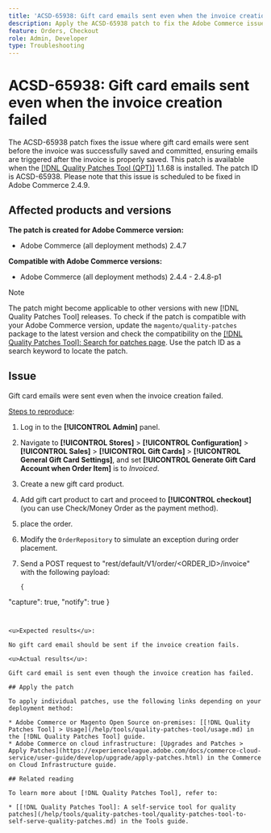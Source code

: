 ```yaml
---
title: 'ACSD-65938: Gift card emails sent even when the invoice creation failed'
description: Apply the ACSD-65938 patch to fix the Adobe Commerce issue where gift card emails were sent before the invoice was successfully saved and committed, ensuring emails are triggered after the invoice is properly saved.
feature: Orders, Checkout
role: Admin, Developer
type: Troubleshooting
---
```


# ACSD-65938: Gift card emails sent even when the invoice creation failed

The ACSD-65938 patch fixes the issue where gift card emails were sent before the invoice was successfully saved and committed, ensuring emails are triggered after the invoice is properly saved. This patch is available when the [[!DNL Quality Patches Tool (QPT)]](/help/tools/quality-patches-tool/quality-patches-tool-to-self-serve-quality-patches.md) 1.1.68 is installed. The patch ID is ACSD-65938. Please note that this issue is scheduled to be fixed in Adobe Commerce 2.4.9.

## Affected products and versions

**The patch is created for Adobe Commerce version:**

* Adobe Commerce (all deployment methods) 2.4.7

**Compatible with Adobe Commerce versions:**

* Adobe Commerce (all deployment methods) 2.4.4 - 2.4.8-p1

>[!NOTE]
>
>The patch might become applicable to other versions with new [!DNL Quality Patches Tool] releases. To check if the patch is compatible with your Adobe Commerce version, update the `magento/quality-patches` package to the latest version and check the compatibility on the [[!DNL Quality Patches Tool]: Search for patches page](https://experienceleague.adobe.com/tools/commerce-quality-patches/index.html). Use the patch ID as a search keyword to locate the patch.

## Issue

Gift card emails were sent even when the invoice creation failed.

<u>Steps to reproduce</u>:

1. Log in to the **[!UICONTROL Admin]** panel.
2. Navigate to **[!UICONTROL Stores]** > **[!UICONTROL Configuration]** > **[!UICONTROL Sales]** > **[!UICONTROL Gift Cards]** > **[!UICONTROL General Gift Card Settings]**, and set **[!UICONTROL Generate Gift Card Account when Order Item]** is to *Invoiced*.
3. Create a new gift card product.
4. Add gift cart product to cart and proceed to **[!UICONTROL checkout]** (you can use Check/Money Order as the payment method).
5. place the order.
6. Modify the `OrderRepository` to simulate an exception during order placement.
7. Send a POST request to "rest/default/V1/order/<ORDER_ID>/invoice" with the following payload:

   ```
   {
  "capture": true,
  "notify": true
   }
   ```


<u>Expected results</u>:

No gift card email should be sent if the invoice creation fails.

<u>Actual results</u>:

Gift card email is sent even though the invoice creation has failed.

## Apply the patch

To apply individual patches, use the following links depending on your deployment method:

* Adobe Commerce or Magento Open Source on-premises: [[!DNL Quality Patches Tool] > Usage](/help/tools/quality-patches-tool/usage.md) in the [!DNL Quality Patches Tool] guide.
* Adobe Commerce on cloud infrastructure: [Upgrades and Patches > Apply Patches](https://experienceleague.adobe.com/docs/commerce-cloud-service/user-guide/develop/upgrade/apply-patches.html) in the Commerce on Cloud Infrastructure guide.

## Related reading

To learn more about [!DNL Quality Patches Tool], refer to:

* [[!DNL Quality Patches Tool]: A self-service tool for quality patches](/help/tools/quality-patches-tool/quality-patches-tool-to-self-serve-quality-patches.md) in the Tools guide.

